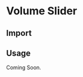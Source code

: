 # Volume Slider

<ComponentTabbedLinks slug={__slug} />

## Import

<ComponentImport tagName="vds-volume-slider" />

## Usage

Coming Soon.
